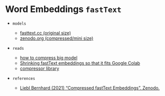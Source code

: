 # Word Embeddings `fastText`

- `models`

  - [fasttext.cc (original size)](https://fasttext.cc/docs/en/crawl-vectors.html)
  - [zenodo.org (compressed/mini size)](https://zenodo.org/record/4905385)

- `reads`

  - [how to compress big model](https://towardsdatascience.com/compressing-unsupervised-fasttext-models-eb212e9919ca)
  - [Shrinking fastText embeddings so that it fits Google Colab](https://vasnetsov93.medium.com/shrinking-fasttext-embeddings-so-that-it-fits-google-colab-cd59ab75959e)
  - [compressor library](https://github.com/avidale/compress-fasttext)

- `references`
  - [Liebl Bernhard (2021) “Compressed fastText Embeddings”. Zenodo.](https://doi.org/10.5281/zenodo.4905384)
